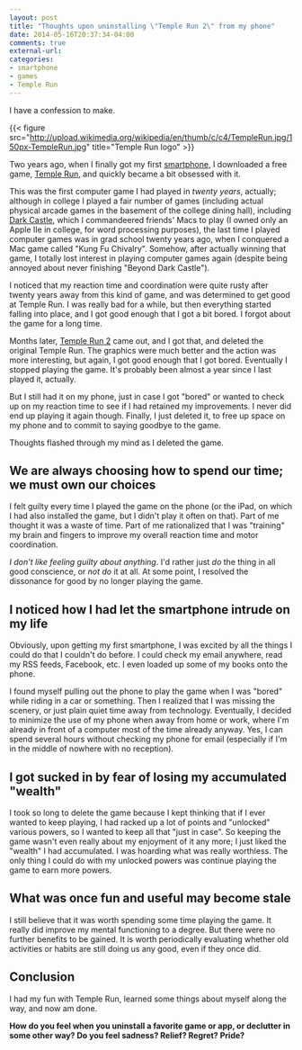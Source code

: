 ```yaml
---
layout: post
title: "Thoughts upon uninstalling \"Temple Run 2\" from my phone"
date: 2014-05-16T20:37:34-04:00
comments: true
external-url: 
categories: 
- smartphone
- games
- Temple Run
---
```

I have a confession to make.

{{< figure src="http://upload.wikimedia.org/wikipedia/en/thumb/c/c4/TempleRun.jpg/150px-TempleRun.jpg" title="Temple Run logo" >}}

Two years ago, when I finally got my first [smartphone](/blog/2012/03/22/paradox-i-will-observe-the-national-day-of-unplugging-but-just-bought-my-first-smartphone-this-week/), I downloaded a free game, [Temple Run](http://en.wikipedia.org/wiki/Temple_Run), and quickly became a bit obsessed with it.

This was the first computer game I had played in *twenty years*, actually; although in college I played a fair number of games (including actual physical arcade games in the basement of the college dining hall), including [Dark Castle](http://en.wikipedia.org/wiki/Dark_Castle), which I commandeered friends' Macs to play (I owned only an Apple IIe in college, for word processing purposes), the last time I played computer games was in grad school twenty years ago, when I conquered a Mac game called "Kung Fu Chivalry". Somehow, after actually winning that game, I totally lost interest in playing computer games again (despite being annoyed about never finishing "Beyond Dark Castle").

I noticed that my reaction time and coordination were quite rusty after twenty years away from this kind of game, and was determined to get good at Temple Run. I was really bad for a while, but then everything started falling into place, and I got good enough that I got a bit bored. I forgot about the game for a long time.

Months later, [Temple Run 2](http://en.wikipedia.org/wiki/Temple_Run_2) came out, and I got that, and deleted the original Temple Run. The graphics were much better and the action was more interesting, but again, I got good enough that I got bored. Eventually I stopped playing the game. It's probably been almost a year since I last played it, actually.

But I still had it on my phone, just in case I got "bored" or wanted to check up on my reaction time to see if I had retained my improvements. I never did end up playing it again though. Finally, I just deleted it, to free up space on my phone and to commit to saying goodbye to the game.

Thoughts flashed through my mind as I deleted the game.

<!--more-->

## We are always choosing how to spend our time; we must own our choices

I felt guilty every time I played the game on the phone (or the iPad, on which I had also installed the game, but I didn't play it often on that). Part of me thought it was a waste of time. Part of me rationalized that I was "training" my brain and fingers to improve my overall reaction time and motor coordination.

*I don't like feeling guilty about anything*. I'd rather just *do* the thing in all good conscience, or *not do* it at all. At some point, I resolved the dissonance for good by no longer playing the game.

## I noticed how I had let the smartphone intrude on my life

Obviously, upon getting my first smartphone, I was excited by all the things I could do that I couldn't do before. I could check my email anywhere, read my RSS feeds, Facebook, etc. I even loaded up some of my books onto the phone.

I found myself pulling out the phone to play the game when I was "bored" while riding in a car or something. Then I realized that I was missing the scenery, or just plain quiet time away from technology. Eventually, I decided to minimize the use of my phone when away from home or work, where I'm already in front of a computer most of the time already anyway. Yes, I can spend several hours without checking my phone for email (especially if I'm in the middle of nowhere with no reception).

## I got sucked in by fear of losing my accumulated "wealth"

I took so long to delete the game because I kept thinking that if I ever wanted to keep playing, I had racked up a lot of points and "unlocked" various powers, so I wanted to keep all that "just in case". So keeping the game wasn't even really about my enjoyment of it any more; I just liked the "wealth" I had accumulated. I was hoarding what was really worthless. The only thing I could do with my unlocked powers was continue playing the game to earn more powers.

## What was once fun and useful may become stale

I still believe that it was worth spending some time playing the game. It really did improve my mental functioning to a degree. But there were no further benefits to be gained. It is worth periodically evaluating whether old activities or habits are still doing us any good, even if they once did.

## Conclusion

I had my fun with Temple Run, learned some things about myself along the way, and now am done.

**How do you feel when you uninstall a favorite game or app, or declutter in some other way? Do you feel sadness? Relief? Regret? Pride?**
